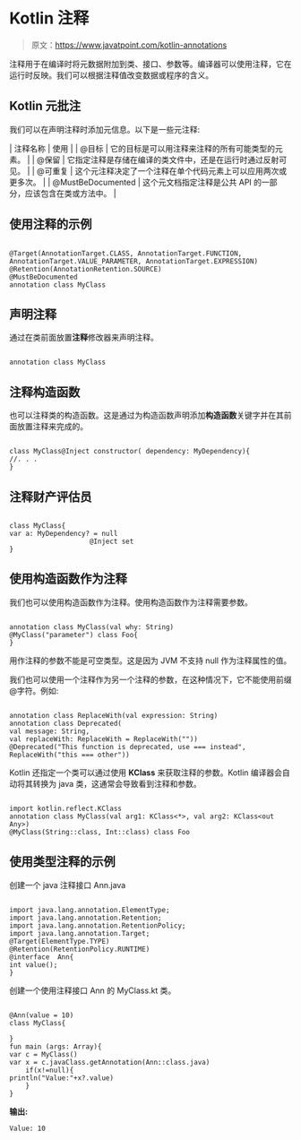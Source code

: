 # Kotlin 注释

> 原文：<https://www.javatpoint.com/kotlin-annotations>

注释用于在编译时将元数据附加到类、接口、参数等。编译器可以使用注释，它在运行时反映。我们可以根据注释值改变数据或程序的含义。

## Kotlin 元批注

我们可以在声明注释时添加元信息。以下是一些元注释:

| 注释名称 | 使用 |
| @目标 | 它的目标是可以用注释来注释的所有可能类型的元素。 |
| @保留 | 它指定注释是存储在编译的类文件中，还是在运行时通过反射可见。 |
| @可重复 | 这个元注释决定了一个注释在单个代码元素上可以应用两次或更多次。 |
| @MustBeDocumented | 这个元文档指定注释是公共 API 的一部分，应该包含在类或方法中。 |

## 使用注释的示例

```

@Target(AnnotationTarget.CLASS, AnnotationTarget.FUNCTION,
AnnotationTarget.VALUE_PARAMETER, AnnotationTarget.EXPRESSION)
@Retention(AnnotationRetention.SOURCE)
@MustBeDocumented
annotation class MyClass

```

## 声明注释

通过在类前面放置**注释**修改器来声明注释。

```

annotation class MyClass

```

## 注释构造函数

也可以注释类的构造函数。这是通过为构造函数声明添加**构造函数**关键字并在其前面放置注释来完成的。

```

class MyClass@Inject constructor( dependency: MyDependency){
//. . . 
} 

```

## 注释财产评估员

```

class MyClass{
var a: MyDependency? = null
                    @Inject set
}

```

## 使用构造函数作为注释

我们也可以使用构造函数作为注释。使用构造函数作为注释需要参数。

```

annotation class MyClass(val why: String)
@MyClass("parameter") class Foo{
}

```

用作注释的参数不能是可空类型。这是因为 JVM 不支持 null 作为注释属性的值。

我们也可以使用一个注释作为另一个注释的参数，在这种情况下，它不能使用前缀@字符。例如:

```

annotation class ReplaceWith(val expression: String)
annotation class Deprecated(
val message: String,
val replaceWith: ReplaceWith = ReplaceWith(""))
@Deprecated("This function is deprecated, use === instead", ReplaceWith("this === other"))

```

Kotlin 还指定一个类可以通过使用 **KClass** 来获取注释的参数。Kotlin 编译器会自动将其转换为 java 类，这通常会导致看到注释和参数。

```

import kotlin.reflect.KClass
annotation class MyClass(val arg1: KClass<*>, val arg2: KClass<out Any>)
@MyClass(String::class, Int::class) class Foo

```

## 使用类型注释的示例

创建一个 java 注释接口 Ann.java

```

import java.lang.annotation.ElementType;
import java.lang.annotation.Retention;
import java.lang.annotation.RetentionPolicy;
import java.lang.annotation.Target;
@Target(ElementType.TYPE)
@Retention(RetentionPolicy.RUNTIME)
@interface  Ann{
int value();
}

```

创建一个使用注释接口 Ann 的 MyClass.kt 类。

```

@Ann(value = 10)
class MyClass{

}
fun main (args: Array){
var c = MyClass()
var x = c.javaClass.getAnnotation(Ann::class.java)
    if(x!=null){
println("Value:"+x?.value)
    }
} 
```

**输出:**

```
Value: 10

```